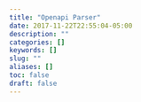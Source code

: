 ```yaml
---
title: "Openapi Parser"
date: 2017-11-22T22:55:04-05:00
description: ""
categories: []
keywords: []
slug: ""
aliases: []
toc: false
draft: false
---
```

